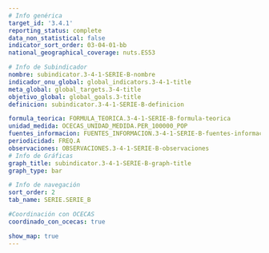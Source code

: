 ```yaml
---
# Info genérica
target_id: '3.4.1'
reporting_status: complete
data_non_statistical: false
indicator_sort_order: 03-04-01-bb
national_geographical_coverage: nuts.ES53

# Info de Subindicador
nombre: subindicator.3-4-1-SERIE-B-nombre
indicador_onu_global: global_indicators.3-4-1-title
meta_global: global_targets.3-4-title
objetivo_global: global_goals.3-title
definicion: subindicator.3-4-1-SERIE-B-definicion

formula_teorica: FORMULA_TEORICA.3-4-1-SERIE-B-formula-teorica
unidad_medida: OCECAS_UNIDAD_MEDIDA.PER_100000_POP
fuentes_informacion: FUENTES_INFORMACION.3-4-1-SERIE-B-fuentes-informacion
periodicidad: FREQ.A
observaciones: OBSERVACIONES.3-4-1-SERIE-B-observaciones
# Info de Gráficas
graph_title: subindicator.3-4-1-SERIE-B-graph-title
graph_type: bar

# Info de navegación
sort_order: 2
tab_name: SERIE.SERIE_B

#Coordinación con OCECAS
coordinado_con_ocecas: true

show_map: true
---
```

